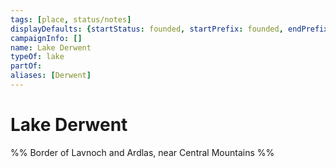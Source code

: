 ```yaml
---
tags: [place, status/notes]
displayDefaults: {startStatus: founded, startPrefix: founded, endPrefix: destroyed, endStatus: destroyed}
campaignInfo: []
name: Lake Derwent
typeOf: lake
partOf:
aliases: [Derwent]
---
```


# Lake Derwent

%% Border of Lavnoch and Ardlas, near Central Mountains %%
